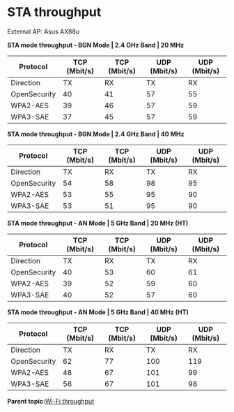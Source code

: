 # STA throughput

External AP: Asus AX88u

**STA mode throughput - BGN Mode | 2.4 GHz Band | 20 MHz**

|Protocol|TCP \(Mbit/s\)|TCP \(Mbit/s\)|UDP \(Mbit/s\)|UDP \(Mbit/s\)|
|--------|--------------|--------------|--------------|--------------|
|Direction|TX|RX|TX|RX|
|OpenSecurity|40|41|57|55|
|WPA2-AES|39|46|57|59|
|WPA3-SAE|37|45|57|59|


**STA mode throughput - BGN Mode | 2.4 GHz Band | 40 MHz**

|Protocol|TCP \(Mbit/s\)|TCP \(Mbit/s\)|UDP \(Mbit/s\)|UDP \(Mbit/s\)|
|--------|--------------|--------------|--------------|--------------|
|Direction|TX|RX|TX|RX|
|OpenSecurity|54|58|98|95|
|WPA2-AES|53|55|95|90|
|WPA3-SAE|53|51|95|90|


**STA mode throughput - AN Mode | 5 GHz Band | 20 MHz (HT)**

|Protocol|TCP \(Mbit/s\)|TCP \(Mbit/s\)|UDP \(Mbit/s\)|UDP \(Mbit/s\)|
|--------|--------------|--------------|--------------|--------------|
|Direction|TX|RX|TX|RX|
|OpenSecurity|40|53|60|61|
|WPA2-AES|39|52|59|60|
|WPA3-SAE|40|52|57|60|


**STA mode throughput - AN Mode | 5 GHz Band | 40 MHz (HT)**

|Protocol|TCP \(Mbit/s\)|TCP \(Mbit/s\)|UDP \(Mbit/s\)|UDP \(Mbit/s\)|
|--------|--------------|--------------|--------------|--------------|
|Direction|TX|RX|TX|RX|
|OpenSecurity|62|77|100|119|
|WPA2-AES|48|67|101|99|
|WPA3-SAE|56|67|101|98|

**Parent topic:**[Wi-Fi throughput](../topics/wi-fi_throughput_01.md)

